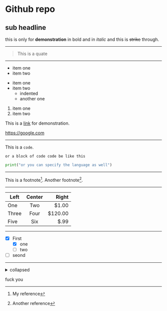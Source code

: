 Github repo 
==================================

sub headline
-----------------------------------


this is only for **demonstration** in bold and in *italic* and this is ~~strike~~ through. 


***

> This is a quate


*** 

- item one
- item two

* item one
* item two
  - indented
  - another one

1. item one
2. item two


This is a [link](https://google.com) for demonstration. 

https://google.com 




***


This is a `code`.

```
or a block of code code be like this 
```

``` python
print("or you can specify the language as well")
```


*** 

This is a footnote[^1]. Another footnote[^2].
[^1]: My reference
[^2]: Another reference




***

|  Left  |  Center  |  Right   |
| ------ |  :----:  |  ------: |
| One    |  Two     |  $1.00   |
| Three  |  Four    |  $120.00 |
| Five   |  Six     |  $.99    |


***

 - [x] First 
   - [x] one
   - [ ] two
 - [ ] seond

***


<details>
<summary>collapsed</summary>

# Header

This is the copy for the collapsed text. 

</details> 



fuck you 